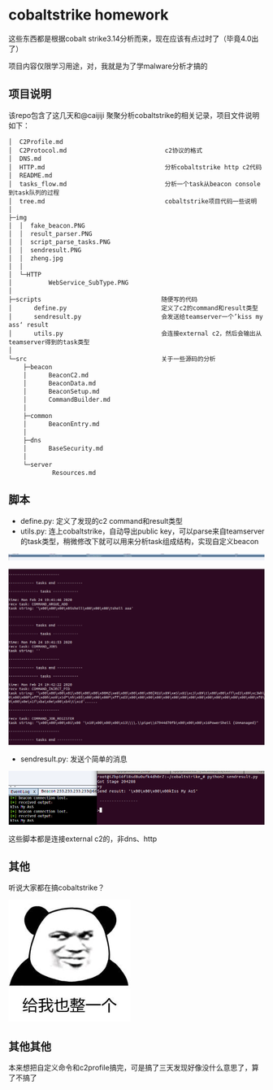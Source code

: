 # cobaltstrike homework

这些东西都是根据cobalt strike3.14分析而来，现在应该有点过时了（毕竟4.0出了）

项目内容仅限学习用途，对，我就是为了学malware分析才搞的

## 项目说明

该repo包含了这几天和@caijiji 聚聚分析cobaltstrike的相关记录，项目文件说明如下：

```
│  C2Profile.md            
│  C2Protocol.md                           c2协议的格式
│  DNS.md
│  HTTP.md                                 分析cobaltstrike http c2代码
│  README.md
│  tasks_flow.md                           分析一个task从beacon console到task队列的过程
│  tree.md                                 cobaltstrike项目代码一些说明
│
├─img
│  │  fake_beacon.PNG
│  │  result_parser.PNG
│  │  script_parse_tasks.PNG
│  │  sendresult.PNG
│  │  zheng.jpg
│  │
│  └─HTTP
│          WebService_SubType.PNG
│
├─scripts                                 随便写的代码
│      define.py                          定义了c2的command和result类型
│      sendresult.py                      会发送给teamserver一个’kiss my ass‘ result
│      utils.py                           会连接external c2，然后会输出从teamserver得到的task类型
│
└─src                                     关于一些源码的分析
    ├─beacon
    │      BeaconC2.md
    │      BeaconData.md
    │      BeaconSetup.md
    │      CommandBuilder.md
    │
    ├─common
    │      BeaconEntry.md
    │
    ├─dns
    │      BaseSecurity.md
    │
    └─server
            Resources.md
```



## 脚本

* define.py: 定义了发现的c2 command和result类型
* utils.py: 连上cobaltstrike，自动导出public key，可以parse来自teamserver的task类型，稍微修改下就可以用来分析task组成结构，实现自定义beacon

![](img/fake_beacon.PNG)

![](img/script_parse_tasks.PNG)

* sendresult.py: 发送个简单的消息

![](img/sendresult.PNG)

这些脚本都是连接external c2的，非dns、http

## 其他

听说大家都在搞cobaltstrike？

![](./img/zheng.jpg)

## 其他其他

本来想把自定义命令和c2profile搞完，可是搞了三天发现好像没什么意思了，算了不搞了